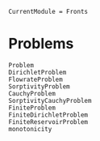 ```@meta
CurrentModule = Fronts
```

# Problems

```@docs
Problem
DirichletProblem
FlowrateProblem
SorptivityProblem
CauchyProblem
SorptivityCauchyProblem
FiniteProblem
FiniteDirichletProblem
FiniteReservoirProblem
monotonicity
```
